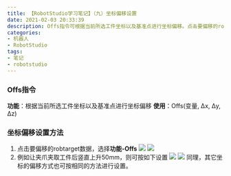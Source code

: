```yaml
---
title: 【RobotStudio学习笔记】（九）坐标偏移设置
date: 2021-02-03 20:33:39
description: Offs指令可根据当前所选工件坐标以及基准点进行坐标偏移。点击要偏移的robtarget数据，选择功能-Offs即可进行坐标偏移设置。
categories:
- 机器人
- RobotStudio
tags:
- 笔记
- robotstudio
---
```


### Offs指令
**功能**：根据当前所选工件坐标以及基准点进行坐标偏移
**使用**：Offs(变量, Δx, Δy, Δz)
### 坐标偏移设置方法
1. 点击要偏移的robtarget数据，选择**功能-Offs**
![](https://gitee.com/huffiema/pictures/raw/master/image/202112231521620-robotstudio-notes9-1.png)
![](https://gitee.com/huffiema/pictures/raw/master/image/202112231522496-robotstudio-notes9-2.png)
2. 例如让夹爪夹取工件后竖直上升50mm，则可按如下设置
![](https://gitee.com/huffiema/pictures/raw/master/image/202112231522604-robotstudio-notes9-3.png)
![](https://gitee.com/huffiema/pictures/raw/master/image/202112231523048-robotstudio-notes9-4.png)
同理，其它坐标的偏移方式也可按相同的方法进行设置。